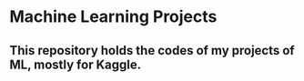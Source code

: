 # Machine Learning Projects
## This repository holds the codes of my projects of ML, mostly for Kaggle.
